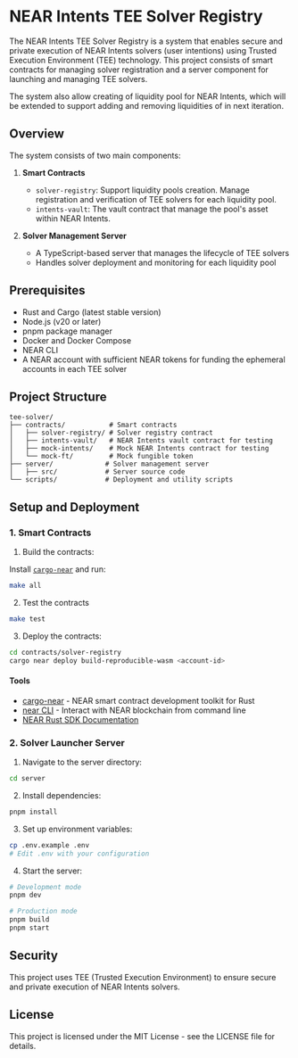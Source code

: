 # NEAR Intents TEE Solver Registry

The NEAR Intents TEE Solver Registry is a system that enables secure and private execution of NEAR Intents solvers (user intentions) using Trusted Execution Environment (TEE) technology. This project consists of smart contracts for managing solver registration and a server component for launching and managing TEE solvers.

The system also allow creating of liquidity pool for NEAR Intents, which will be extended to support adding and removing liquidities of in next iteration.

## Overview

The system consists of two main components:

1. **Smart Contracts**
   - `solver-registry`: Support liquidity pools creation. Manage registration and verification of TEE solvers for each liquidity pool.
   - `intents-vault`: The vault contract that manage the pool's asset within NEAR Intents.

2. **Solver Management Server**
   - A TypeScript-based server that manages the lifecycle of TEE solvers
   - Handles solver deployment and monitoring for each liquidity pool

## Prerequisites

- Rust and Cargo (latest stable version)
- Node.js (v20 or later)
- pnpm package manager
- Docker and Docker Compose
- NEAR CLI
- A NEAR account with sufficient NEAR tokens for funding the ephemeral accounts in each TEE solver

## Project Structure

```
tee-solver/
├── contracts/           # Smart contracts
│   ├── solver-registry/ # Solver registry contract
│   ├── intents-vault/   # NEAR Intents vault contract for testing
│   ├── mock-intents/    # Mock NEAR Intents contract for testing
│   └── mock-ft/         # Mock fungible token
├── server/             # Solver management server
│   ├── src/            # Server source code
└── scripts/            # Deployment and utility scripts
```

## Setup and Deployment

### 1. Smart Contracts

1. Build the contracts:

Install [`cargo-near`](https://github.com/near/cargo-near) and run:

```bash
make all
```

2. Test the contracts

```bash
make test
```

3. Deploy the contracts:
```bash
cd contracts/solver-registry
cargo near deploy build-reproducible-wasm <account-id>
```

#### Tools

- [cargo-near](https://github.com/near/cargo-near) - NEAR smart contract development toolkit for Rust
- [near CLI](https://near.cli.rs) - Interact with NEAR blockchain from command line
- [NEAR Rust SDK Documentation](https://docs.near.org/sdk/rust/introduction)


### 2. Solver Launcher Server

1. Navigate to the server directory:
```bash
cd server
```

2. Install dependencies:
```bash
pnpm install
```

3. Set up environment variables:
```bash
cp .env.example .env
# Edit .env with your configuration
```

4. Start the server:
```bash
# Development mode
pnpm dev

# Production mode
pnpm build
pnpm start
```

## Security

This project uses TEE (Trusted Execution Environment) to ensure secure and private execution of NEAR Intents solvers. 


## License

This project is licensed under the MIT License - see the LICENSE file for details.
